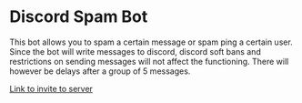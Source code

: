 # Discord Spam Bot

This bot allows you to spam a certain message or spam ping a certain user.
Since the bot will write messages to discord, discord soft bans and restrictions on sending messages will not affect the functioning. There will however be delays after a group of 5 messages.


[Link to invite to server](https://discord.com/api/oauth2/authorize?client_id=908558551537057792&permissions=0&redirect_uri=https%3A%2F%2Fdiscord.com%2Fapi%2Foauth2%2Fauthorize%3Fclient_id%3D908558551537057792%26permissions%3D534723947584%26redirect_uri%3Dhttps%253A%252F%252Fdiscord.com%252Fapi%252Foauth2%252Fauthorize%253Fclient_&scope=bot)

